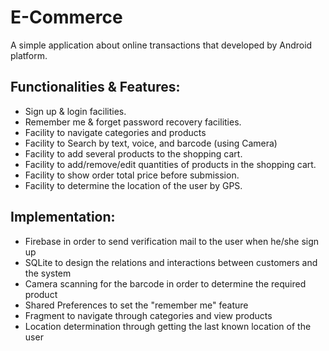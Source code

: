 # E-Commerce
 A simple application about online transactions that developed by Android platform.

## Functionalities & Features:
* Sign up & login facilities.
* Remember me & forget password recovery facilities.
* Facility to navigate categories and products
* Facility to Search by text, voice, and barcode (using Camera)
* Facility to add several products to the shopping cart.
* Facility to add/remove/edit quantities of products in the shopping cart.
* Facility to show order total price before submission.
* Facility to determine the location of the user by GPS.

## Implementation:
* Firebase in order to send verification mail to the user when he/she sign up
* SQLite to design the relations and interactions between customers and the system
* Camera scanning for the barcode in order to determine the required product
* Shared Preferences to set the "remember me" feature
* Fragment to navigate through categories and view products
* Location determination through getting the last known location of the user
